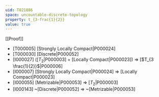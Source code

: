 ```yaml
---
uid: T021886
space: uncountable-discrete-topology
property: t_{3-frac{1}{2}}
value: true
---
```

[[Proof]]

* [T000005] [Strongly Locally Compact|P000024]
* [T000030] [Discrete|P000052]
* [I000027] ([$T_2$|P000003] + [Locally Compact|P000023]) => [$T_{3 \frac{1}{2}}$|P000006]
* [I000007] [Strongly Locally Compact|P000024] => [Locally Compact|P000023]
* [I000055] [Metrizable|P000053] => [$T_2$|P000003]
* [I000143] ~[Discrete|P000052] => ~[Metrizable|P000053]

